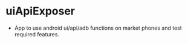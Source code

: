 # uiApiExposer
- App to use android ui/api/adb functions on market phones and test required 
features.
